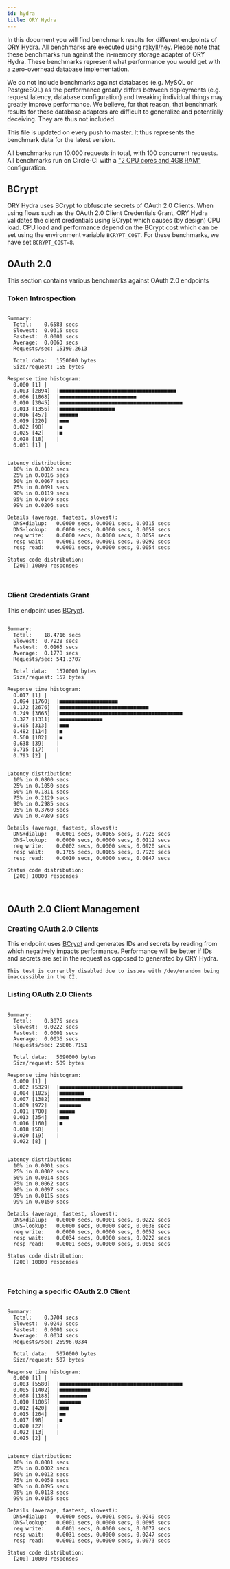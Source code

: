```yaml
---
id: hydra
title: ORY Hydra
---
```


In this document you will find benchmark results for different endpoints of ORY Hydra. All benchmarks are executed
using [rakyll/hey](https://github.com/rakyll/hey). Please note that these benchmarks run against the in-memory storage
adapter of ORY Hydra. These benchmarks represent what performance you would get with a zero-overhead database implementation.

We do not include benchmarks against databases (e.g. MySQL or PostgreSQL) as the performance greatly differs between
deployments (e.g. request latency, database configuration) and tweaking individual things may greatly improve performance.
We believe, for that reason, that benchmark results for these database adapters are difficult to generalize and potentially
deceiving. They are thus not included.

This file is updated on every push to master. It thus represents the benchmark data for the latest version.

All benchmarks run 10.000 requests in total, with 100 concurrent requests. All benchmarks run on Circle-CI with a
["2 CPU cores and 4GB RAM"](https://support.circleci.com/hc/en-us/articles/360000489307-Why-do-my-tests-take-longer-to-run-on-CircleCI-than-locally-)
configuration.

## BCrypt

ORY Hydra uses BCrypt to obfuscate secrets of OAuth 2.0 Clients. When using flows such as the OAuth 2.0 Client Credentials
Grant, ORY Hydra validates the client credentials using BCrypt which causes (by design) CPU load. CPU load and performance
depend on the BCrypt cost which can be set using the environment variable `BCRYPT_COST`. For these benchmarks,
we have set `BCRYPT_COST=8`.

## OAuth 2.0

This section contains various benchmarks against OAuth 2.0 endpoints

### Token Introspection

```

Summary:
  Total:	0.6583 secs
  Slowest:	0.0315 secs
  Fastest:	0.0001 secs
  Average:	0.0063 secs
  Requests/sec:	15190.2613
  
  Total data:	1550000 bytes
  Size/request:	155 bytes

Response time histogram:
  0.000 [1]	|
  0.003 [2894]	|■■■■■■■■■■■■■■■■■■■■■■■■■■■■■■■■■■■■■■
  0.006 [1868]	|■■■■■■■■■■■■■■■■■■■■■■■■■
  0.010 [3045]	|■■■■■■■■■■■■■■■■■■■■■■■■■■■■■■■■■■■■■■■■
  0.013 [1356]	|■■■■■■■■■■■■■■■■■■
  0.016 [457]	|■■■■■■
  0.019 [220]	|■■■
  0.022 [98]	|■
  0.025 [42]	|■
  0.028 [18]	|
  0.031 [1]	|


Latency distribution:
  10% in 0.0002 secs
  25% in 0.0016 secs
  50% in 0.0067 secs
  75% in 0.0091 secs
  90% in 0.0119 secs
  95% in 0.0149 secs
  99% in 0.0206 secs

Details (average, fastest, slowest):
  DNS+dialup:	0.0000 secs, 0.0001 secs, 0.0315 secs
  DNS-lookup:	0.0000 secs, 0.0000 secs, 0.0059 secs
  req write:	0.0000 secs, 0.0000 secs, 0.0059 secs
  resp wait:	0.0061 secs, 0.0001 secs, 0.0292 secs
  resp read:	0.0001 secs, 0.0000 secs, 0.0054 secs

Status code distribution:
  [200]	10000 responses



```

### Client Credentials Grant

This endpoint uses [BCrypt](#bcrypt).

```

Summary:
  Total:	18.4716 secs
  Slowest:	0.7928 secs
  Fastest:	0.0165 secs
  Average:	0.1778 secs
  Requests/sec:	541.3707
  
  Total data:	1570000 bytes
  Size/request:	157 bytes

Response time histogram:
  0.017 [1]	|
  0.094 [1760]	|■■■■■■■■■■■■■■■■■■■
  0.172 [2676]	|■■■■■■■■■■■■■■■■■■■■■■■■■■■■■
  0.249 [3665]	|■■■■■■■■■■■■■■■■■■■■■■■■■■■■■■■■■■■■■■■■
  0.327 [1311]	|■■■■■■■■■■■■■■
  0.405 [313]	|■■■
  0.482 [114]	|■
  0.560 [102]	|■
  0.638 [39]	|
  0.715 [17]	|
  0.793 [2]	|


Latency distribution:
  10% in 0.0800 secs
  25% in 0.1050 secs
  50% in 0.1811 secs
  75% in 0.2129 secs
  90% in 0.2985 secs
  95% in 0.3760 secs
  99% in 0.4989 secs

Details (average, fastest, slowest):
  DNS+dialup:	0.0001 secs, 0.0165 secs, 0.7928 secs
  DNS-lookup:	0.0000 secs, 0.0000 secs, 0.0112 secs
  req write:	0.0002 secs, 0.0000 secs, 0.0920 secs
  resp wait:	0.1765 secs, 0.0165 secs, 0.7928 secs
  resp read:	0.0010 secs, 0.0000 secs, 0.0847 secs

Status code distribution:
  [200]	10000 responses



```

## OAuth 2.0 Client Management

### Creating OAuth 2.0 Clients

This endpoint uses [BCrypt](#bcrypt) and generates IDs and secrets by reading from  which negatively impacts
performance. Performance will be better if IDs and secrets are set in the request as opposed to generated by ORY Hydra.

```
This test is currently disabled due to issues with /dev/urandom being inaccessible in the CI.
```

### Listing OAuth 2.0 Clients

```

Summary:
  Total:	0.3875 secs
  Slowest:	0.0222 secs
  Fastest:	0.0001 secs
  Average:	0.0036 secs
  Requests/sec:	25806.7151
  
  Total data:	5090000 bytes
  Size/request:	509 bytes

Response time histogram:
  0.000 [1]	|
  0.002 [5329]	|■■■■■■■■■■■■■■■■■■■■■■■■■■■■■■■■■■■■■■■■
  0.004 [1025]	|■■■■■■■■
  0.007 [1382]	|■■■■■■■■■■
  0.009 [972]	|■■■■■■■
  0.011 [700]	|■■■■■
  0.013 [354]	|■■■
  0.016 [160]	|■
  0.018 [50]	|
  0.020 [19]	|
  0.022 [8]	|


Latency distribution:
  10% in 0.0001 secs
  25% in 0.0002 secs
  50% in 0.0014 secs
  75% in 0.0062 secs
  90% in 0.0097 secs
  95% in 0.0115 secs
  99% in 0.0150 secs

Details (average, fastest, slowest):
  DNS+dialup:	0.0000 secs, 0.0001 secs, 0.0222 secs
  DNS-lookup:	0.0000 secs, 0.0000 secs, 0.0038 secs
  req write:	0.0000 secs, 0.0000 secs, 0.0052 secs
  resp wait:	0.0034 secs, 0.0000 secs, 0.0222 secs
  resp read:	0.0001 secs, 0.0000 secs, 0.0050 secs

Status code distribution:
  [200]	10000 responses



```

### Fetching a specific OAuth 2.0 Client

```

Summary:
  Total:	0.3704 secs
  Slowest:	0.0249 secs
  Fastest:	0.0001 secs
  Average:	0.0034 secs
  Requests/sec:	26996.0334
  
  Total data:	5070000 bytes
  Size/request:	507 bytes

Response time histogram:
  0.000 [1]	|
  0.003 [5580]	|■■■■■■■■■■■■■■■■■■■■■■■■■■■■■■■■■■■■■■■■
  0.005 [1402]	|■■■■■■■■■■
  0.008 [1188]	|■■■■■■■■■
  0.010 [1005]	|■■■■■■■
  0.012 [420]	|■■■
  0.015 [264]	|■■
  0.017 [98]	|■
  0.020 [27]	|
  0.022 [13]	|
  0.025 [2]	|


Latency distribution:
  10% in 0.0001 secs
  25% in 0.0002 secs
  50% in 0.0012 secs
  75% in 0.0058 secs
  90% in 0.0095 secs
  95% in 0.0118 secs
  99% in 0.0155 secs

Details (average, fastest, slowest):
  DNS+dialup:	0.0000 secs, 0.0001 secs, 0.0249 secs
  DNS-lookup:	0.0001 secs, 0.0000 secs, 0.0095 secs
  req write:	0.0001 secs, 0.0000 secs, 0.0077 secs
  resp wait:	0.0031 secs, 0.0000 secs, 0.0247 secs
  resp read:	0.0001 secs, 0.0000 secs, 0.0073 secs

Status code distribution:
  [200]	10000 responses



```
